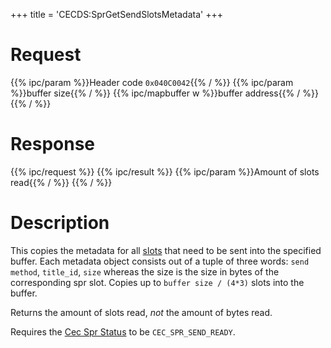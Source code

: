 +++
title = 'CECDS:SprGetSendSlotsMetadata'
+++

# Request

{{% ipc/param %}}Header code `0x040C0042`{{% / %}}
{{% ipc/param %}}buffer size{{% / %}}
{{% ipc/mapbuffer w %}}buffer address{{% / %}}
{{% / %}}

# Response

{{% ipc/request %}}
{{% ipc/result %}}
{{% ipc/param %}}Amount of slots read{{% / %}}
{{% / %}}

# Description

This copies the metadata for all [slots](StreetPass#slot_0x6161 "wikilink") that need to be sent into the specified buffer.
Each metadata object consists out of a tuple of three words: `send method`, `title_id`, `size` whereas the size is the size in bytes of the corresponding spr slot. Copies up to `buffer size / (4*3)` slots into the buffer.

Returns the amount of slots read, *not* the amount of bytes read.

Requires the [Cec Spr Status](CECD_Services#cecsprstatus "wikilink") to be `CEC_SPR_SEND_READY`.
